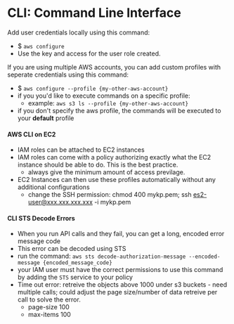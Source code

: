 # CLI: Command Line Interface

Add user credentials locally using this command:
- $ `aws configure`
- Use the key and access for the user role created. 

If you are using multiple AWS accounts, you can add custom profiles with seperate credentials using this command:
- $ `aws configure --profile {my-other-aws-account}`
- if you you'd like to execute commands on a specific profile:
  - example: `aws s3 ls --profile {my-other-aws-account}`
- if you don't specify the aws profile, the commands will be executed to your **default** profile

#### AWS CLI on EC2
* IAM roles can be attached to EC2 instances
* IAM roles can come with a policy authorizing exactly what the EC2 instance should be able to do. This is the best practice. 
  - always give the minimum amount of access previlage. 
* EC2 Instances can then use these profiles automatically without any additional configurations
  - change the SSH permission: chmod 400 mykp.pem; ssh es2-user@xxx.xxx.xxx.xxx -i mykp.pem

#### CLI STS Decode Errors
- When you run API calls and they fail, you can get a long, encoded error message code 
- This error can be decoded using STS 
- run the command: `aws sts decode-authorization-message --encoded-message {encoded_message_code}`
- your IAM user must have the correct permissions to use this command by adding the `STS` service to your policy
- Time out error: retreive the objects above 1000 under s3 buckets - need multiple calls; could adjust the page size/number of data retreive per call to solve the error. 
  - page-size 100
  - max-items 100
 

